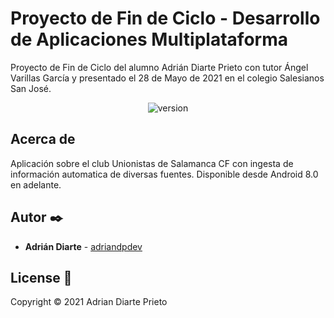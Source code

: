 # Proyecto de Fin de Ciclo - Desarrollo de Aplicaciones Multiplataforma

Proyecto de Fin de Ciclo del alumno Adrián Diarte Prieto con tutor Ángel Varillas García y presentado el 28 de Mayo de 2021 en el colegio Salesianos San José.

<div align="center">
  <img alt="version" src="https://img.shields.io/github/v/release/adriandpdev/ProyectoFinCiclo?label=Versi%C3%B3n&logo=android&logoColor=white&style=for-the-badge&color=success"/>
</div>

## Acerca de

Aplicación sobre el club Unionistas de Salamanca CF con ingesta de información automatica de diversas fuentes. Disponible desde Android 8.0 en adelante.


## Autor ✒️

* **Adrián Diarte** - [adriandpdev](https://github.com/adriandpdev)


## License 📄

Copyright © 2021 Adrian Diarte Prieto

